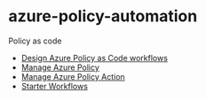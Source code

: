 # azure-policy-automation
Policy as code

- [Design Azure Policy as Code workflows](https://learn.microsoft.com/en-us/azure/governance/policy/concepts/policy-as-code)
- [Manage Azure Policy](https://github.com/Azure/manage-azure-policy/blob/main/tutorial/README.md)
- [Manage Azure Policy Action](https://github.com/marketplace/actions/manage-azure-policy)
- [Starter Workflows](https://github.com/actions/starter-workflows/blob/main/deployments/azure-container-webapp.yml)
  
